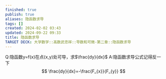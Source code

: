 ```yaml
---
finished: true
publish: true
aliases: 隐函数求导
tags: []
created: 2024-02-02 03:43
updated: 2024-09-22 09:33
title: 隐函数求导
TARGET DECK: 大学数学::高数武忠祥::导数和可微-第二章::隐函数求导
---
```


Q:隐函数y=f(x)在点(x,y)处可导，求$\frac{dy}{dx}$
A:隐函数求导公式记得反一下
$$
\frac{dy}{dx}=-\frac{F_{x}}{F_{y}}
$$

